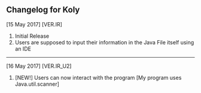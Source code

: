 Changelog for Koly
---------------------------------------------
[15 May 2017] [VER.IR]
1. Initial Release 
2. Users are supposed to input their information in the Java File itself using an IDE
---------------------------------------------
[16 May 2017] [VER.IR_U2]
1. [NEW!] Users can now interact with the program [My program uses Java.util.scanner]
